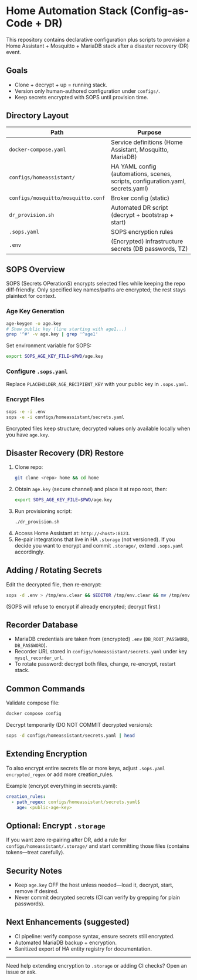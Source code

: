# Home Automation Stack (Config-as-Code + DR)

This repository contains declarative configuration plus scripts to provision a Home Assistant + Mosquitto + MariaDB stack after a disaster recovery (DR) event.

## Goals
- Clone + decrypt + up = running stack.
- Version only human-authored configuration under `configs/`.
- Keep secrets encrypted with SOPS until provision time.

## Directory Layout
| Path | Purpose |
|------|---------|
| `docker-compose.yaml` | Service definitions (Home Assistant, Mosquitto, MariaDB) |
| `configs/homeassistant/` | HA YAML config (automations, scenes, scripts, configuration.yaml, secrets.yaml) |
| `configs/mosquitto/mosquitto.conf` | Broker config (static) |
| `dr_provision.sh` | Automated DR script (decrypt + bootstrap + start) |
| `.sops.yaml` | SOPS encryption rules |
| `.env` | (Encrypted) infrastructure secrets (DB passwords, TZ) |

## SOPS Overview
SOPS (Secrets OPerationS) encrypts selected files while keeping the repo diff‑friendly. Only specified key names/paths are encrypted; the rest stays plaintext for context.

### Age Key Generation
```bash
age-keygen -o age.key
# Show public key (line starting with age1...)
grep '^#' -v age.key | grep '^age1'
```
Set environment variable for SOPS:
```bash
export SOPS_AGE_KEY_FILE=$PWD/age.key
```

### Configure `.sops.yaml`
Replace `PLACEHOLDER_AGE_RECIPIENT_KEY` with your public key in `.sops.yaml`.

### Encrypt Files
```bash
sops -e -i .env
sops -e -i configs/homeassistant/secrets.yaml
```
Encrypted files keep structure; decrypted values only available locally when you have `age.key`.

## Disaster Recovery (DR) Restore
1. Clone repo:
   ```bash
   git clone <repo> home && cd home
   ```
2. Obtain `age.key` (secure channel) and place it at repo root, then:
   ```bash
   export SOPS_AGE_KEY_FILE=$PWD/age.key
   ```
3. Run provisioning script:
   ```bash
   ./dr_provision.sh
   ```
4. Access Home Assistant at: `http://<host>:8123`.
5. Re-pair integrations that live in HA `.storage` (not versioned). If you decide you want to encrypt and commit `.storage/`, extend `.sops.yaml` accordingly.

## Adding / Rotating Secrets
Edit the decrypted file, then re‑encrypt:
```bash
sops -d .env > /tmp/env.clear && $EDITOR /tmp/env.clear && mv /tmp/env.clear .env && sops -e -i .env
```
(SOPS will refuse to encrypt if already encrypted; decrypt first.)

## Recorder Database
- MariaDB credentials are taken from (encrypted) `.env` (`DB_ROOT_PASSWORD`, `DB_PASSWORD`).
- Recorder URL stored in `configs/homeassistant/secrets.yaml` under key `mysql_recorder_url`.
- To rotate password: decrypt both files, change, re-encrypt, restart stack.

## Common Commands
Validate compose file:
```bash
docker compose config
```
Decrypt temporarily (DO NOT COMMIT decrypted versions):
```bash
sops -d configs/homeassistant/secrets.yaml | head
```

## Extending Encryption
To also encrypt entire secrets file or more keys, adjust `.sops.yaml` `encrypted_regex` or add more creation_rules.

Example (encrypt everything in secrets.yaml):
```yaml
creation_rules:
  - path_regex: configs/homeassistant/secrets.yaml$
    age: <public-age-key>
```

## Optional: Encrypt `.storage`
If you want zero re‑pairing after DR, add a rule for `configs/homeassistant/.storage/` and start committing those files (contains tokens—treat carefully).

## Security Notes
- Keep `age.key` OFF the host unless needed—load it, decrypt, start, remove if desired.
- Never commit decrypted secrets (CI can verify by grepping for plain passwords).

## Next Enhancements (suggested)
- CI pipeline: verify compose syntax, ensure secrets still encrypted.
- Automated MariaDB backup + encryption.
- Sanitized export of HA entity registry for documentation.

---
Need help extending encryption to `.storage` or adding CI checks? Open an issue or ask.
